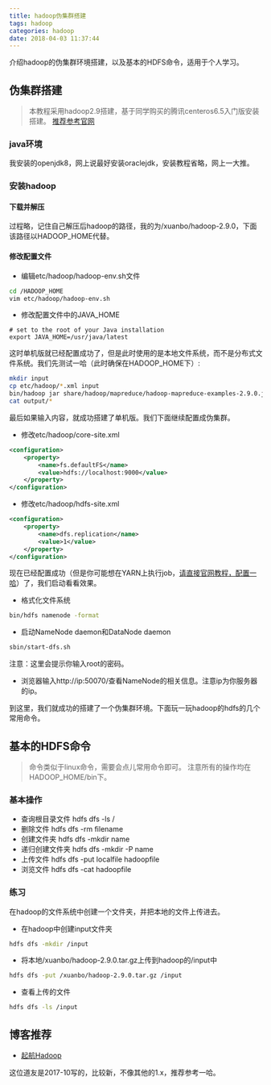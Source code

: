 ```yaml
---
title: hadoop伪集群搭建
tags: hadoop
categories: hadoop
date: 2018-04-03 11:37:44
---
```

介绍hadoop的伪集群环境搭建，以及基本的HDFS命令，适用于个人学习。
<!-- more -->

## 伪集群搭建

> 本教程采用hadoop2.9搭建，基于同学购买的腾讯centeros6.5入门版安装搭建。
> [推荐参考官网](http://hadoop.apache.org/docs/stable/hadoop-project-dist/hadoop-common/SingleCluster.html)

### java环境

我安装的openjdk8，网上说最好安装oraclejdk，安装教程省略，网上一大推。

### 安装hadoop

#### 下载并解压

过程略，记住自己解压后hadoop的路径，我的为/xuanbo/hadoop-2.9.0，下面该路径以HADOOP_HOME代替。

#### 修改配置文件

* 编辑etc/hadoop/hadoop-env.sh文件 
```bash
cd /HADOOP_HOME
vim etc/hadoop/hadoop-env.sh
```

* 修改配置文件中的JAVA_HOME
```
# set to the root of your Java installation
export JAVA_HOME=/usr/java/latest
```

这时单机版就已经配置成功了，但是此时使用的是本地文件系统，而不是分布式文件系统。我们先测试一哈（此时确保在HADOOP_HOME下）:
```bash
mkdir input
cp etc/hadoop/*.xml input
bin/hadoop jar share/hadoop/mapreduce/hadoop-mapreduce-examples-2.9.0.jar grep input output 'dfs[a-z.]+'
cat output/*
```
最后如果输入内容，就成功搭建了单机版。我们下面继续配置成伪集群。

* 修改etc/hadoop/core-site.xml
```xml
<configuration>
    <property>
        <name>fs.defaultFS</name>
        <value>hdfs://localhost:9000</value>
    </property>
</configuration>
```

* 修改etc/hadoop/hdfs-site.xml
```xml
<configuration>
    <property>
        <name>dfs.replication</name>
        <value>1</value>
    </property>
</configuration>
```

现在已经配置成功（但是你可能想在YARN上执行job，[请直接官网教程，配置一哈](http://hadoop.apache.org/docs/stable/hadoop-project-dist/hadoop-common/SingleCluster.html#YARN_on_a_Single_Node)）了，我们启动看看效果。

* 格式化文件系统
```bash
bin/hdfs namenode -format
```

* 启动NameNode daemon和DataNode daemon
```bash
sbin/start-dfs.sh
```
注意：这里会提示你输入root的密码。

* 浏览器输入http://ip:50070/查看NameNode的相关信息。注意ip为你服务器的ip。

到这里，我们就成功的搭建了一个伪集群环境。下面玩一玩hadoop的hdfs的几个常用命令。

## 基本的HDFS命令

> 命令类似于linux命令，需要会点儿常用命令即可。 注意所有的操作均在HADOOP_HOME/bin下。

### 基本操作

* 查询根目录文件  hdfs dfs -ls /
* 删除文件  hdfs dfs -rm filename
* 创建文件夹  hdfs dfs -mkdir name
* 递归创建文件夹  hdfs dfs -mkdir -P name
* 上传文件  hdfs dfs -put localfile hadoopfile
* 浏览文件  hdfs dfs -cat hadoopfile

### 练习

在hadoop的文件系统中创建一个文件夹，并把本地的文件上传进去。

* 在hadoop中创建input文件夹
```bash
hdfs dfs -mkdir /input
```

* 将本地/xuanbo/hadoop-2.9.0.tar.gz上传到hadoop的/input中
```bash
hdfs dfs -put /xuanbo/hadoop-2.9.0.tar.gz /input
```

* 查看上传的文件
```bash
hdfs dfs -ls /input
```

## 博客推荐

* [起航Hadoop](http://www.cnblogs.com/zhangyinhua/tag/%E8%B5%B7%E8%88%AAHadoop/)

这位道友是2017-10写的，比较新，不像其他的1.x，推荐参考一哈。